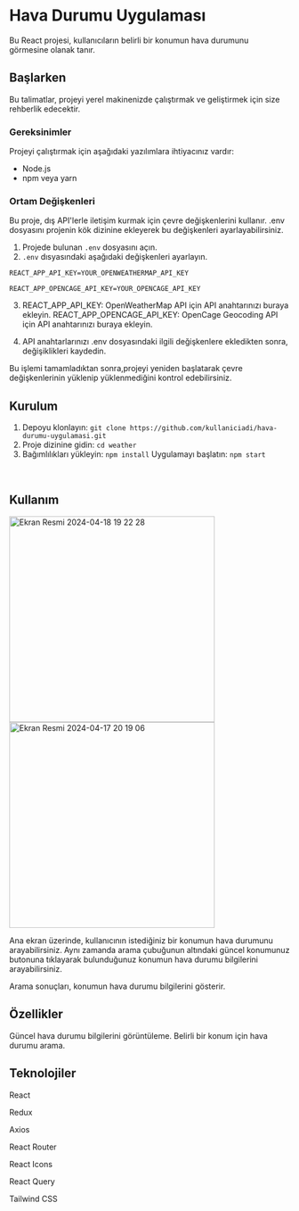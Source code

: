 # Hava Durumu Uygulaması

Bu React projesi, kullanıcıların belirli bir konumun hava durumunu görmesine olanak tanır.

## Başlarken

Bu talimatlar, projeyi yerel makinenizde çalıştırmak ve geliştirmek için size rehberlik edecektir. 

### Gereksinimler

Projeyi çalıştırmak için aşağıdaki yazılımlara ihtiyacınız vardır:

- Node.js
- npm veya yarn

### Ortam Değişkenleri

Bu proje, dış API'lerle iletişim kurmak için çevre değişkenlerini kullanır. .env dosyasını projenin kök dizinine ekleyerek bu değişkenleri ayarlayabilirsiniz.

1. Projede bulunan `.env` dosyasını açın.
2. `.env` dısyasındaki aşağıdaki değişkenleri ayarlayın.

`REACT_APP_API_KEY=YOUR_OPENWEATHERMAP_API_KEY`

`REACT_APP_OPENCAGE_API_KEY=YOUR_OPENCAGE_API_KEY`

3. REACT_APP_API_KEY: OpenWeatherMap API için API anahtarınızı buraya ekleyin.
REACT_APP_OPENCAGE_API_KEY: OpenCage Geocoding API için API anahtarınızı buraya ekleyin.

4. API anahtarlarınızı .env dosyasındaki ilgili değişkenlere ekledikten sonra, değişiklikleri kaydedin.

Bu işlemi tamamladıktan sonra,projeyi yeniden başlatarak çevre değişkenlerinin yüklenip yüklenmediğini kontrol edebilirsiniz.

## Kurulum
1. Depoyu klonlayın:
`git clone https://github.com/kullaniciadi/hava-durumu-uygulamasi.git`
2. Proje dizinine gidin:
`cd weather`
3. Bağımlılıkları yükleyin:
`npm install`
Uygulamayı başlatın:
`npm start`
<br/>

## Kullanım
<img width="369" alt="Ekran Resmi 2024-04-18 19 22 28" src="https://github.com/emirhantekik/React/assets/85496436/94bc5a77-cd8d-4062-8bd0-c6b55cf2c038">

<img width="369" alt="Ekran Resmi 2024-04-17 20 19 06" src="https://github.com/emirhantekik/React/assets/85496436/217cddf3-18ba-4757-a1d6-5295642e7198">


Ana ekran üzerinde, kullanıcının istediğiniz bir konumun hava durumunu arayabilirsiniz. Aynı zamanda arama çubuğunun altındaki güncel konumunuz butonuna tıklayarak bulunduğunuz konumun hava durumu bilgilerini arayabilirsiniz.

Arama sonuçları, konumun hava durumu bilgilerini gösterir.

## Özellikler

Güncel hava durumu bilgilerini görüntüleme.
Belirli bir konum için hava durumu arama.

## Teknolojiler

React

Redux

Axios

React Router

React Icons

React Query

Tailwind CSS
